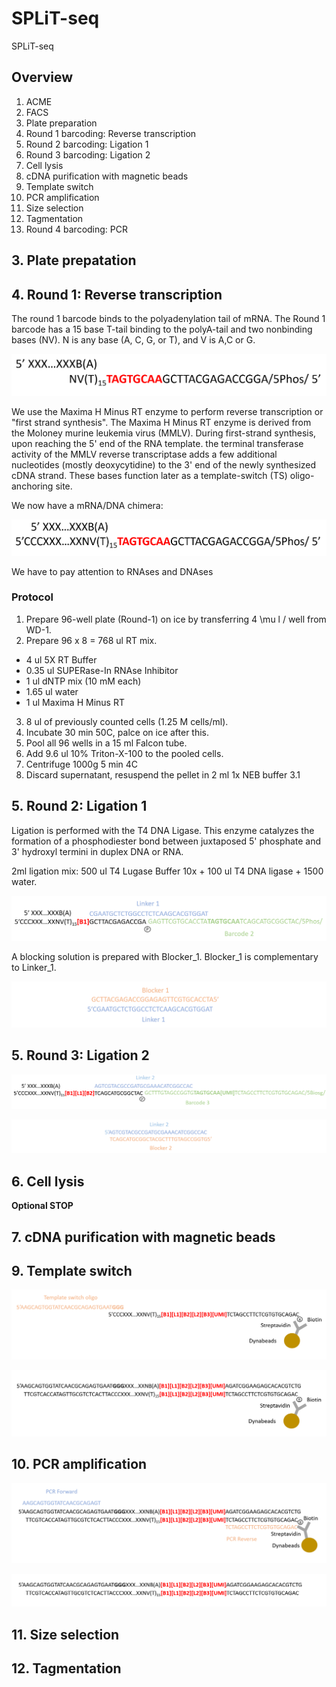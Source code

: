 # SPLiT-seq
SPLiT-seq

## Overview
1. ACME
2. FACS
3. Plate preparation 
4. Round 1 barcoding: Reverse transcription
5. Round 2 barcoding: Ligation 1
6. Round 3 barcoding: Ligation 2
7. Cell lysis
8. cDNA purification with magnetic beads
9. Template switch
10. PCR amplification
11. Size selection
12. Tagmentation
13. Round 4 barcoding: PCR

## 3. Plate prepatation

## 4. Round 1: Reverse transcription
The round 1 barcode binds to the polyadenylation tail of mRNA. The Round 1 barcode has a 15 base T-tail binding to the polyA-tail and two nonbinding bases (NV). N is any base (A, C, G, or T), and V is A,C or G.

![image.png](Round1_1.PNG)

We use the Maxima H Minus RT enzyme to perform reverse transcription or "first strand synthesis". The Maxima H Minus RT enzyme is derived from the Moloney murine leukemia virus (MMLV). During first-strand synthesis, upon reaching the 5' end of the RNA template. the terminal transferase activity of the MMLV reverse transcriptase adds a few additional nucleotides (mostly deoxycytidine) to the 3' end of the newly synthesized cDNA strand. These bases function later as a template-switch (TS) oligo-anchoring site.

We now have a mRNA/DNA chimera:

![image.png](Round1_2.PNG)

We have to pay attention to RNAses and DNAses

### Protocol
1. Prepare 96-well plate (Round-1) on ice by transferring 4 \mu l / well from WD-1. 
2. Prepare 96 x 8 = 768 ul RT mix.
  * 4 ul 5X RT Buffer
  * 0.35 ul SUPERase-In RNAse Inhibitor
  * 1 ul dNTP mix (10 mM each)
  * 1.65 ul water
  * 1 ul Maxima H Minus RT
 3. 8 ul of previously counted cells (1.25 M cells/ml).
 4. Incubate 30 min 50C, palce on ice after this.
 5. Pool all 96 wells in a 15 ml Falcon tube.
 6. Add 9.6 ul 10% Triton-X-100 to the pooled cells.
 7. Centrifuge 1000g 5 min 4C
 8. Discard supernatant, resuspend the pellet in 2 ml 1x NEB buffer 3.1

## 5. Round 2: Ligation 1
Ligation is performed with the T4 DNA Ligase. This enzyme catalyzes the formation of a phosphodiester bond between juxtaposed 5' phosphate and 3' hydroxyl termini in duplex DNA or RNA. 

2ml ligation mix: 500 ul T4 Lugase Buffer 10x + 100 ul T4 DNA ligase + 1500 water.

![image.png](Round2_1.PNG)

A blocking solution is prepared with Blocker_1. Blocker_1 is complementary to Linker_1.

![image.png](Round2_2_2.PNG)

## 5. Round 3: Ligation 2

![image.png](Round3_1.PNG)

![image.png](Round3_2.PNG)

## 6. Cell lysis

**Optional STOP**

## 7. cDNA purification with magnetic beads

## 9. Template switch

![image.png](Round_TS.PNG)

![image.png](Round_TS_2.PNG)

## 10. PCR amplification

![image.png](Round_PCR.PNG)

![image.png](Round_PCR_2.PNG)

## 11. Size selection

## 12. Tagmentation
